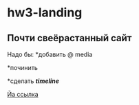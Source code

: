 # hw3-landing
## Почти свеёрастанный сайт
Надо бы:
*добавить @ media

*починить <section class=" book ">

*сделать _**timeline**_

[Йа ссылка](https://radianika.github.io/hw3-landing/)
